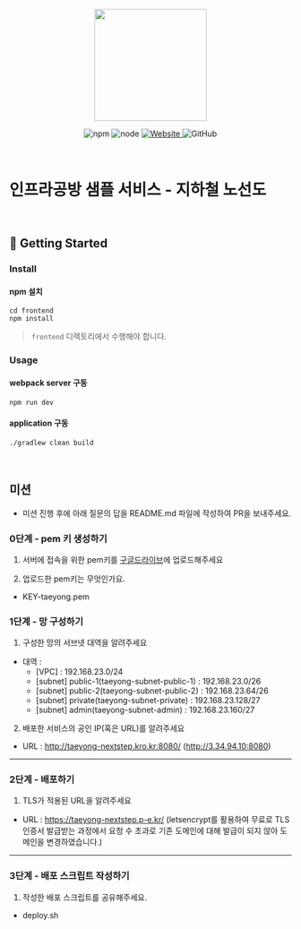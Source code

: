 <p align="center">
    <img width="200px;" src="https://raw.githubusercontent.com/woowacourse/atdd-subway-admin-frontend/master/images/main_logo.png"/>
</p>
<p align="center">
  <img alt="npm" src="https://img.shields.io/badge/npm-%3E%3D%205.5.0-blue">
  <img alt="node" src="https://img.shields.io/badge/node-%3E%3D%209.3.0-blue">
  <a href="https://edu.nextstep.camp/c/R89PYi5H" alt="nextstep atdd">
    <img alt="Website" src="https://img.shields.io/website?url=https%3A%2F%2Fedu.nextstep.camp%2Fc%2FR89PYi5H">
  </a>
  <img alt="GitHub" src="https://img.shields.io/github/license/next-step/atdd-subway-service">
</p>

<br>

# 인프라공방 샘플 서비스 - 지하철 노선도

<br>

## 🚀 Getting Started

### Install
#### npm 설치
```
cd frontend
npm install
```
> `frontend` 디렉토리에서 수행해야 합니다.

### Usage
#### webpack server 구동
```
npm run dev
```
#### application 구동
```
./gradlew clean build
```
<br>

## 미션

* 미션 진행 후에 아래 질문의 답을 README.md 파일에 작성하여 PR을 보내주세요.

### 0단계 - pem 키 생성하기

1. 서버에 접속을 위한 pem키를 [구글드라이브](https://drive.google.com/drive/folders/1dZiCUwNeH1LMglp8dyTqqsL1b2yBnzd1?usp=sharing)에 업로드해주세요

2. 업로드한 pem키는 무엇인가요.
- KEY-taeyong.pem

### 1단계 - 망 구성하기
1. 구성한 망의 서브넷 대역을 알려주세요
- 대역 : 
    - [VPC] : 192.168.23.0/24
    - [subnet] public-1(taeyong-subnet-public-1) : 192.168.23.0/26
    - [subnet] public-2(taeyong-subnet-public-2) : 192.168.23.64/26
    - [subnet] private(taeyong-subnet-private) : 192.168.23.128/27
    - [subnet] admin(taeyong-subnet-admin) : 192.168.23.160/27

2. 배포한 서비스의 공인 IP(혹은 URL)를 알려주세요

- URL : http://taeyong-nextstep.kro.kr:8080/ (http://3.34.94.10:8080)



---

### 2단계 - 배포하기
1. TLS가 적용된 URL을 알려주세요

- URL : https://taeyong-nextstep.p-e.kr/
  (letsencrypt를 활용하여 무료로 TLS 인증서 발급받는 과정에서 요청 수 초과로 기존 도메인에 대해 발급이 되지 않아 도메인을 변경하였습니다.)

---

### 3단계 - 배포 스크립트 작성하기

1. 작성한 배포 스크립트를 공유해주세요.
- deploy.sh
